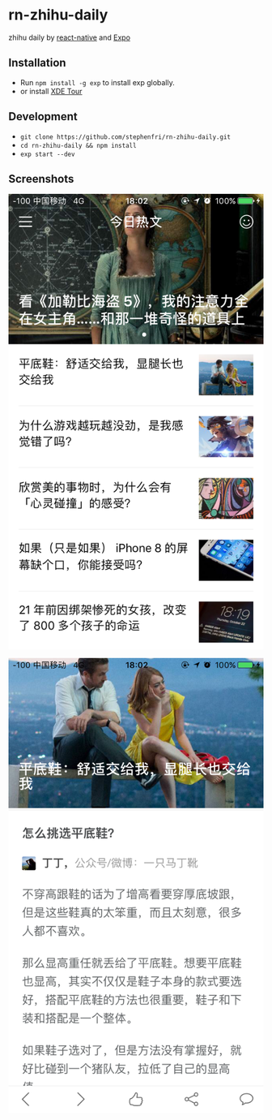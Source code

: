 # rn-zhihu-daily

zhihu daily by [react-native](https://github.com/facebook/react-native) and [Expo](https://github.com/expo/expo)

## Installation

 - Run `npm install -g exp` to install exp globally. 
 - or install [XDE Tour](https://docs.expo.io/versions/v17.0.0/introduction/installation.html)


## Development

 - `git clone https://github.com/stephenfri/rn-zhihu-daily.git`
 - `cd rn-zhihu-daily && npm install`
 - `exp start --dev`

## Screenshots

![](./screenshots/image_home.png)

![](./screenshots/image_detail.png)